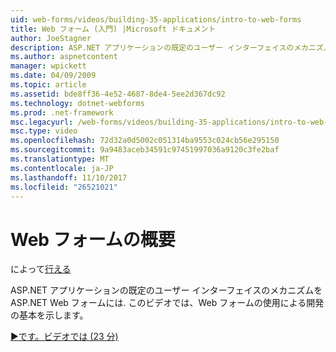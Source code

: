 ```yaml
---
uid: web-forms/videos/building-35-applications/intro-to-web-forms
title: Web フォーム (入門) |Microsoft ドキュメント
author: JoeStagner
description: ASP.NET アプリケーションの既定のユーザー インターフェイスのメカニズムを ASP.NET Web フォームには. このビデオでは、Web フォームの使用による開発の基本を示します。
ms.author: aspnetcontent
manager: wpickett
ms.date: 04/09/2009
ms.topic: article
ms.assetid: bde8ff36-4e52-4687-8de4-5ee2d367dc92
ms.technology: dotnet-webforms
ms.prod: .net-framework
msc.legacyurl: /web-forms/videos/building-35-applications/intro-to-web-forms
msc.type: video
ms.openlocfilehash: 72d32a0d5002c051314ba9553c024cb56e295150
ms.sourcegitcommit: 9a9483aceb34591c97451997036a9120c3fe2baf
ms.translationtype: MT
ms.contentlocale: ja-JP
ms.lasthandoff: 11/10/2017
ms.locfileid: "26521021"
---
```

<a name="intro-to-web-forms"></a>Web フォームの概要
====================
によって[行える](https://github.com/JoeStagner)

ASP.NET アプリケーションの既定のユーザー インターフェイスのメカニズムを ASP.NET Web フォームには. このビデオでは、Web フォームの使用による開発の基本を示します。

[&#9654;です。ビデオでは (23 分)](https://channel9.msdn.com/Blogs/ASP-NET-Site-Videos/intro-to-web-forms)
